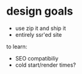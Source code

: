 # design goals

- use zip it and ship it
- entirely ssr'ed site

to learn:

- SEO compatibiliy
- cold start/render times?
